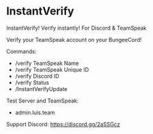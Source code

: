 # InstantVerify
InstantVerify! Verify instantly! For Discord &amp; TeamSpeak

Verify your TeamSpeak account on your BungeeCord!

Commands:
 - /verify TeamSpeak Name
 - /verify TeamSpeak Unique ID
 - /verify Discord ID
 - /verify Status
 - /InstantVerifyUpdate

Test Server and TeamSpeak:
  - admin.luis.team
  
Support Discord: https://discord.gg/2aSSGcz
